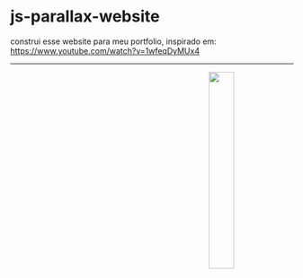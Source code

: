 # js-parallax-website
construi esse website para meu portfolio, inspirado em: 
https://www.youtube.com/watch?v=1wfeqDyMUx4

--------------------------

<img width="30%" align="right" src="https://github.com/Thrasys/js-parallax-website/blob/main/image/video%20parallax%20website.gif">  
